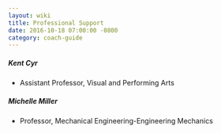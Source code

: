 ```yaml
---
layout: wiki
title: Professional Support
date: 2016-10-18 07:00:00 -0800
category: coach-guide
---
```


##### Kent Cyr
- Assistant Professor, Visual and Performing Arts

##### Michelle Miller
- Professor, Mechanical Engineering-Engineering Mechanics

